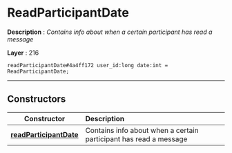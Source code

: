 # ReadParticipantDate

**Description** : *Contains info about when a certain participant has read a message*

**Layer** : 216

```tl
readParticipantDate#4a4ff172 user_id:long date:int = ReadParticipantDate;
```

---

## Constructors

| Constructor | Description |
| :---: | :--- |
| [**readParticipantDate**](constructor/readParticipantDate) | Contains info about when a certain participant has read a message |